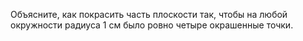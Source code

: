 Объясните, как покрасить часть плоскости так, чтобы на любой окружности радиуса 1 см было ровно четыре окрашенные точки.